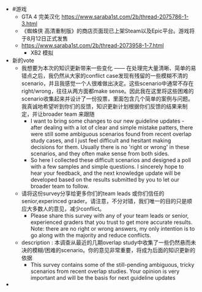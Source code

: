 - #游戏
	- GTA 4 完美汉化 https://www.saraba1st.com/2b/thread-2075786-1-3.html
	- 《蜘蛛侠 高清重制版》的商店页面现已上架Steam以及Epic平台。游戏将于8月12日正式发售
	- https://www.saraba1st.com/2b/thread-2073958-1-7.html
		- XB2 模拟
- 新的vote
	- 我想要为本次的知识更新带来一些变化 —— 在处理完大量清晰、简单的易错点之后，我仍然从大家的conflict case发现有残留的一些模糊不清的scenario，并且我感觉一个人很难做出决定。这些scenario中通常不存在right/wrong，往往从两方面都make sense。因此我在这里将这些困难的scenario收集起来并设计了一份投票，里面包含几个简单的案例与问题。我真诚地希望听到你们的反馈，知识更新计划根据你们反馈的结果来制定，并让broader team 来跟随
		- I want to bring some changes to our new guideline updates - after dealing with a lot of clear and simple mistake patters, there were still some ambiguous scenarios found from recent overlap study cases, and I just feel difficult and hesitant making decisions for them. Usually there is no 'right or wrong' in these scenarios, and they often make sense from both sides.
		- So here I collected these difficult scenarios and designed a poll with a few samples and simple questions. I sincerely hope to hear your feedback, and the next knowledge update will be developed based on the results submitted by you to let our broader team to follow.
	- 请将这份survey分享给更多你们的team leads 或你们信任的senior,experinced grader。请注意，不分对错，我们唯一的目的只是顺应大多数人的意见，减少conflict。
		- Please share this survey with any of your team leads or senior, experienced graders that you trust to get more accurate results. Note: there are no right or wrong answers, my only intention is to go along with the majority and reduce conflicts.
	- description : 本调查从最近的几期overlap study中收集了一些仍然悬而未决的模糊/困难的scenario。你的意见非常重要，将成为后面的知识更新的依据
		- This survey contains some of the still-pending ambiguous, tricky scenarios from recent overlap studies. Your opinion is very important and will be the basis for next guideline updates
-